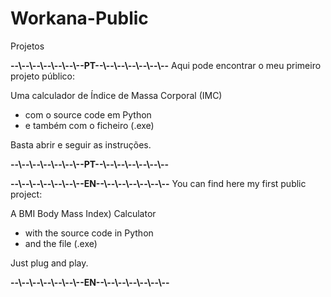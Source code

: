 # Workana-Public
Projetos

**--\\--\\--\\--\\--\\--\\--PT--\\--\\--\\--\\--\\--\\--**
Aqui pode encontrar o meu primeiro projeto público: 

Uma calculador de Índice de Massa Corporal (IMC)
+ com o source code em Python
+ e também com o ficheiro (.exe)
    
Basta abrir e seguir as instruções. 

**--\\--\\--\\--\\--\\--\\--PT--\\--\\--\\--\\--\\--\\--**


**--\\--\\--\\--\\--\\--\\--EN--\\--\\--\\--\\--\\--\\--**
You can find here my first public project:

A BMI Body Mass Index) Calculator
+ with the source code in Python
+ and the file (.exe)

Just plug and play.

**--\\--\\--\\--\\--\\--\\--EN--\\--\\--\\--\\--\\--\\--**
